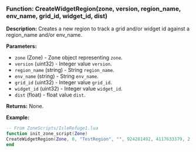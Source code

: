 ### Function: CreateWidgetRegion(zone, version, region_name, env_name, grid_id, widget_id, dist)

**Description:**
Creates a new region to track a grid and/or widget id against a region_name and/or env_name.

**Parameters:**
- `zone` (Zone) - Zone object representing `zone`.
- `version` (uint32) - Integer value `version`.
- `region_name` (string) - String `region_name`.
- `env_name` (string) - String `env_name`.
- `grid_id` (uint32) - Integer value `grid_id`.
- `widget_id` (uint32) - Integer value `widget_id`.
- `dist` (float) - float value `dist`.

**Returns:** None.

**Example:**

```lua
-- From ZoneScripts/IsleRefuge1.lua
function init_zone_script(Zone)
CreateWidgetRegion(Zone, 0, "TestRegion", "", 924281492, 4117633379, 2.0)
end
```
